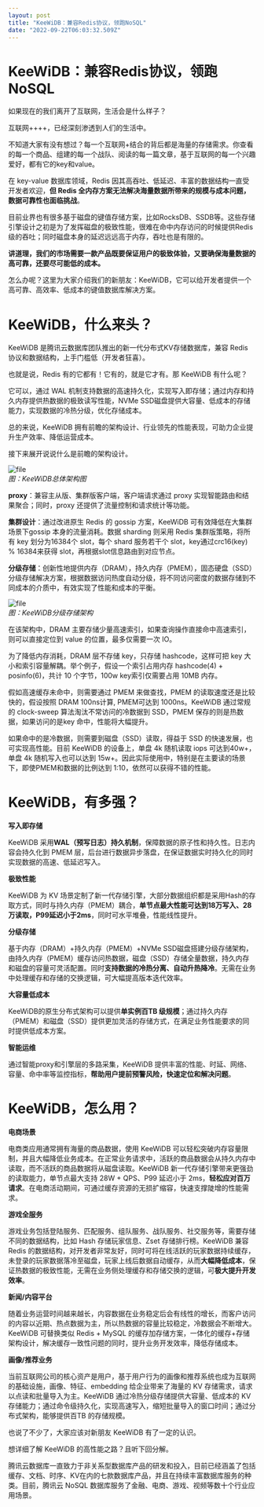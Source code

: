 ```yaml
---
layout: post
title: "KeeWiDB：兼容Redis协议，领跑NoSQL"
date: "2022-09-22T06:03:32.509Z"
---
```

KeeWiDB：兼容Redis协议，领跑NoSQL
=========================

如果现在的我们离开了互联网，生活会是什么样子？

互联网++++，已经深刻渗透到人们的生活中。

不知道大家有没有想过？每一个互联网+结合的背后都是海量的存储需求。你查看的每一个商品、组建的每一个战队、阅读的每一篇文章，基于互联网的每一个兴趣爱好，都有它的key和value。

在 key-value 数据库领域，Redis 因其高吞吐、低延迟、丰富的数据结构一直受开发者欢迎，**但 Redis 全内存方案无法解决海量数据所带来的规模与成本问题，数据可靠性也面临挑战**。

目前业界也有很多基于磁盘的键值存储方案，比如RocksDB、SSDB等。这些存储引擎设计之初是为了发挥磁盘的极致性能，很难在命中内存访问的时候提供Redis级的吞吐；同时磁盘本身的延迟远远高于内存，吞吐也是有限的。

**讲道理，我们的市场需要一款产品既要保证用户的极致体验，又要确保海量数据的高可靠，还要尽可能低的成本。**

怎么办呢？这里为大家介绍我们的新朋友：KeeWiDB，它可以给开发者提供一个高可靠、高效率、低成本的键值数据库解决方案。

KeeWiDB，什么来头？
=============

KeeWiDB 是腾讯云数据库团队推出的新一代分布式KV存储数据库，兼容 Redis 协议和数据结构，上手门槛低（开发者狂喜）。

也就是说，Redis 有的它都有！它有的，就是它才有。那 KeeWiDB 有什么呢？

它可以，通过 WAL 机制支持数据的高速持久化，实现写入即存储；通过内存和持久内存提供热数据的极致读写性能，NVMe SSD磁盘提供大容量、低成本的存储能力，实现数据的冷热分级，优化存储成本。

总的来说，KeeWiDB 拥有前瞻的架构设计、行业领先的性能表现，可助力企业提升生产效率、降低运营成本。

接下来展开说说什么是前瞻的架构设计。

![file](https://img2022.cnblogs.com/other/1805314/202209/1805314-20220921212717045-1815793989.png)  
_图：KeeWiDB总体架构图_

**proxy**：兼容主从版、集群版客户端，客户端请求通过 proxy 实现智能路由和结果聚合；同时，proxy 还提供了流量控制和请求统计等功能。

**集群设计**：通过改进原生 Redis 的 gossip 方案，KeeWiDB 可有效降低在大集群场景下gossip 本身的流量消耗。数据 sharding 则采用 Redis 集群版策略，将所有 key 划分为16384个 slot，每个 shard 服务若干个 slot，key通过crc16(key) % 16384来获得 slot，再根据slot信息路由到对应节点。

**分级存储**：创新性地提供内存（DRAM），持久内存（PMEM），固态硬盘（SSD）分级存储解决方案，根据数据访问热度自动分级，将不同访问密度的数据存储到不同成本的介质中，有效实现了性能和成本的平衡。

![file](https://img2022.cnblogs.com/other/1805314/202209/1805314-20220921212717625-1334905848.png)  
_图：KeeWiDB分级存储架构_

在该架构中，DRAM 主要存储少量高速索引，如果查询操作直接命中高速索引，则可以直接定位到 value 的位置，最多仅需要一次 IO。

为了降低内存消耗，DRAM 层不存储 key，只存储 hashcode，这样可把 key 大小和索引容量解耦。举个例子，假设一个索引占用内存 hashcode(4) + posinfo(6)，共计 10 个字节，100w key索引仅需要占用 10MB 内存。

假如高速缓存未命中，则需要通过 PMEM 来做查找，PMEM 的读取速度还是比较快的，假设按照 DRAM 100ns计算, PMEM可达到 1000ns。KeeWiDB 通过常规的 clock-sweep 算法淘汰不常访问的冷数据到 SSD，PMEM 保存的则是热数据，如果访问的是key 命中，性能将大幅提升。

如果命中的是冷数据，则需要到磁盘（SSD）读取，得益于 SSD 的快速发展，也可实现高性能。目前 KeeWiDB 的设备上，单盘 4k 随机读取 iops 可达到40w+，单盘 4k 随机写入也可以达到 15w+。因此实际使用中，特别是在主要读的场景下，即使PMEM和数据的比例达到 1:10，依然可以获得不错的性能。

KeeWiDB，有多强？
============

**写入即存储**

KeeWiDB 采用**WAL（预写日志）持久机制**，保障数据的原子性和持久性。日志内容会持久化到 PMEM 层，后台进行数据异步落盘，在保证数据实时持久化的同时实现数据的高速、低延迟写入。

**极致性能**

KeeWiDB 为 KV 场景定制了新一代存储引擎，大部分数据组织都是采用Hash的存取方式，同时与持久内存（PMEM）耦合，**单节点最大性能可达到18万写入、28万读取，P99延迟小于2ms**，同时可水平堆叠，性能线性提升。

**分级存储**

基于内存（DRAM）+持久内存（PMEM）+NVMe SSD磁盘搭建分级存储架构，由持久内存（PMEM）缓存访问热数据，磁盘（SSD）存储全量数据，持久内存和磁盘的容量可灵活配置。同时**支持数据的冷热分离、自动升热降冷**。无需在业务中处理缓存和存储的交换逻辑，可大幅提高版本迭代效率。

**大容量低成本**

KeeWiDB的原生分布式架构可以提供**单实例百TB 级规模**；通过持久内存（PMEM）和磁盘（SSD）提供更加灵活的存储方式，在满足业务性能要求的同时提供低成本方案。

**智能运维**

通过智能proxy和引擎层的多路采集，KeeWiDB 提供丰富的性能、时延、网络、容量、命中率等监控指标，**帮助用户提前预警风险，快速定位和解决问题**。

KeeWiDB，怎么用？
============

**电商场景**

电商类应用通常拥有海量的商品数据，使用 KeeWiDB 可以轻松突破内存容量限制，并且大幅降低业务成本。在正常业务请求中，活跃的商品数据会从持久内存中读取，而不活跃的商品数据将从磁盘读取。KeeWiDB 新一代存储引擎带来更强劲的读取能力，单节点最大支持 28W + QPS、P99 延迟小于 2ms，**轻松应对百万请求**。在电商活动期间，可通过缓存资源的无损扩缩容，快速支撑陡增的性能需求。

**游戏全服务**

游戏业务包括登陆服务、匹配服务、组队服务、战队服务、社交服务等，需要存储不同的数据结构，比如 Hash 存储玩家信息、Zset 存储排行榜。KeeWiDB 兼容 Redis 的数据结构，对开发者非常友好，同时可将在线活跃的玩家数据持续缓存，未登录的玩家数据落冷至磁盘，玩家上线后数据自动缓存，从而**大幅降低成本**，保证热数据的极致性能，无需在业务侧处理缓存和存储交换的逻辑，可**极大提升开发效率**。

**新闻/内容平台**

随着业务运营时间越来越长，内容数据在业务稳定后会有线性的增长，而客户访问的内容以近期、热点数据为主，所以热数据的容量比较稳定，冷数据会不断增大。KeeWiDB 可替换类似 Redis + MySQL 的缓存加存储方案，一体化的缓存+存储架构设计，解决缓存一致性问题的同时，提升业务开发效率，降低存储成本。

**画像/推荐业务**

当前互联网公司的核心资产是用户，基于用户行为的画像和推荐系统也成为互联网的基础设施，画像、特征、embedding 给企业带来了海量的 KV 存储需求，请求以点读和批量导入为主。KeeWiDB 通过冷热分级存储提供大容量、低成本的 KV 存储能力；通过命令级持久化，实现高速写入，缩短批量导入的窗口时间；通过分布式架构，能够提供百TB 的存储规模。

也说了不少了，大家应该对新朋友 KeeWiDB 有了一定的认识。

想详细了解 KeeWiDB 的高性能之路？且听下回分解。

腾讯云数据库一直致力于非关系型数据库产品的研发和投入，目前已经涵盖了包括缓存、文档、时序、KV在内的七款数据库产品，并且在持续丰富数据库服务的种类。目前，腾讯云 NoSQL 数据库服务了金融、电商、游戏、视频等数十个行业应用场景。